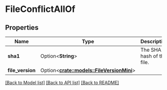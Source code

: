 # FileConflictAllOf

## Properties

Name | Type | Description | Notes
------------ | ------------- | ------------- | -------------
**sha1** | Option<**String**> | The SHA1 hash of the file. | [optional]
**file_version** | Option<[**crate::models::FileVersionMini**](FileVersion--Mini.md)> |  | [optional]

[[Back to Model list]](../README.md#documentation-for-models) [[Back to API list]](../README.md#documentation-for-api-endpoints) [[Back to README]](../README.md)


